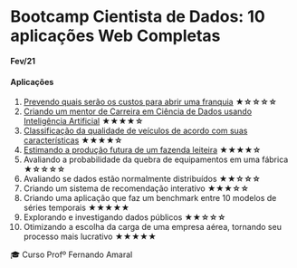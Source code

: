 

# Bootcamp Cientista de Dados: 10 aplicações Web Completas
**Fev/21**


#### Aplicações
1.  [Prevendo quais serão os custos para abrir uma franquia](https://github.com/gutokuster/Aplicacoes-Web-R-Shiny/tree/main/Aplicacoes/01-prevendo-os-custos-para-abrir-uma-franquia)  **★☆☆☆☆**
2.  [Criando um mentor de Carreira em Ciência de Dados usando Inteligência Artificial](https://github.com/gutokuster/Aplicacoes-Web-R-Shiny/tree/main/Aplicacoes/02-criando-um-mentor-de-carreira-em-ciencia-de-dados-usando-IA)  **★★★★☆**
3.  [Classificação da qualidade de veículos de acordo com suas características](https://github.com/gutokuster/Aplicacoes-Web-R-Shiny/tree/main/Aplicacoes/03-prevendo-a-qualidade-de-veiculos)  **★★★★☆**
4.  [Estimando a produção futura de um fazenda leiteira](https://github.com/gutokuster/Aplicacoes-Web-R-Shiny/tree/main/Aplicacoes/04-analisando-e-prevendo-a-producao-de-leite)  **★★★★☆**
5.  Avaliando a probabilidade da quebra de equipamentos em uma fábrica  **★☆☆☆☆**
6.  Avaliando se dados estão normalmente distribuídos  **★★☆☆☆**
7.  Criando um sistema de recomendação interativo  **★★★☆☆**
8.  Criando uma aplicação que faz um benchmark entre 10 modelos de séries temporais  **★★★★★**
9.  Explorando e investigando dados públicos  **★★☆☆☆**
10.  Otimizando a escolha da carga de uma empresa aérea, tornando seu processo mais lucrativo  **★★★★★**


:mortar_board: Curso Profº Fernando Amaral
